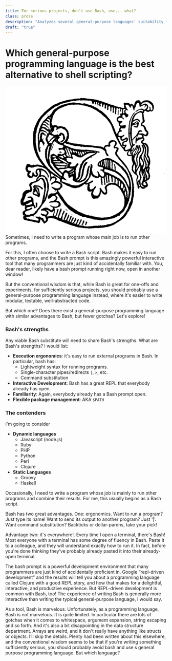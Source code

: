 ```yaml
---
title: For serious projects, don't use Bash, use... what? 
class: prose
description: "Analyzes several general-purpose languages' suitability for doing 'shelly' things"
draft: "true"
---
```


# Which general-purpose programming language is the best alternative to shell scripting?

<img class="dropCap" src="../images/dropCapS.png" alt="S"/>S</span>ometimes, I need to write a program whose main job is to run other programs.

For this, I often choose to write a Bash script. Bash makes it easy to run other programs, and the Bash prompt is this amazingly powerful interactive tool that many programmers are just kind of accidentally familiar with. You, dear reader, likely have a bash prompt running right now, open in another window!

But the conventional wisdom is that, while Bash is great for one-offs and experiments, for sufficiently serious projects, you should probably use a general-purpose programming language instead, where it's easier to write modular, testable, well-abstracted code.

But which one? Does there exist a general-purpose programming language with similar advantages to Bash, but fewer gotchas? Let's explore!

### Bash's strengths

Any viable Bash substitute will need to share Bash's strengths. What are Bash's strengths? I would list:
  - **Execution ergonomics**: it's easy to run external programs in Bash. In particular, bash has:
      * Lightweight syntax for running programs.
      * Single-character pipes/redirects `|`, `>`, etc.
      * Command substitution
  - **Interactive Development**: Bash has a great REPL that everybody already has open.
  - **Familiarity**: Again, everybody already has a Bash prompt open.
  - **Flexible package management**: AKA `$PATH`

### The contenders

I'm going to consider

  - **Dynamic languages**
    - Javascript (node.js)
    - Ruby
    - PHP
    - Python
    - Perl
    - Clojure
  - **Static Languages**
    - Groovy
    - Haskell


Occasionally, I need to write a program whose job is mainly to run other programs and combine their results. For me, this usually begins as a Bash script.

Bash has two great advantages. One: ergonomics. Want to run a program? Just type its name! Want to send its output to another program? Just ‘|’. Want command substitution? Backticks or dollar-parens, take your pick!

Advantage two: it's everywhere!. Every time I open a terminal, there's Bash! Most everyone with a terminal has some degree of fluency in Bash. Paste it to a colleague, and they will understand exactly how to run it. In fact, before you're done thinking they’ve probably already pasted it into their already-open terminal.

The bash prompt is a powerful development environment that many programmers are just kind of accidentally proficient in. Google “repl-driven development” and the results will tell you about a programming language called Clojure
with a good REPL story, and how that makes for a delightful, interactive, and productive experience. But REPL-driven development is common with Bash, too! The experience of writing Bash is generally more interactive than writing the typical general-purpose language, I would say. 

As a tool, Bash is marvelous. Unfortunately, as a programming language, Bash is not marvelous. It is quite limited. In particular there are lots of gotchas when it comes to whitespace, argument expansion, string escaping and so forth. And it's also a bit disappointing in the data structure department. Arrays are weird, and it don't really have anything like structs or objects. I’ll skip the details. Plenty had been written about this elsewhere, and the conventional wisdom seems to be that if you're writing something sufficiently serious, you should probably avoid bash and use s general purpose programming language. But which language? 
